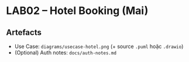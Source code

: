 # LAB02 – Hotel Booking (Mai)

## Artefacts
- Use Case: `diagrams/usecase-hotel.png` (+ source `.puml` hoặc `.drawio`)
- (Optional) Auth notes: `docs/auth-notes.md`

